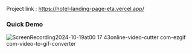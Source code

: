 Project link : https://hotel-landing-page-eta.vercel.app/

### Quick Demo
![ScreenRecording2024-10-19at00 17 43online-video-cutter com-ezgif com-video-to-gif-converter](https://github.com/user-attachments/assets/277393b3-8cda-4af7-88fa-c5b1bb9e64a7)
